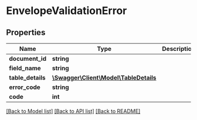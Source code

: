 # EnvelopeValidationError

## Properties
Name | Type | Description | Notes
------------ | ------------- | ------------- | -------------
**document_id** | **string** |  | [optional] 
**field_name** | **string** |  | [optional] 
**table_details** | [**\Swagger\Client\Model\TableDetails**](TableDetails.md) |  | [optional] 
**error_code** | **string** |  | [optional] 
**code** | **int** |  | [optional] 

[[Back to Model list]](../../README.md#documentation-for-models) [[Back to API list]](../../README.md#documentation-for-api-endpoints) [[Back to README]](../../README.md)

